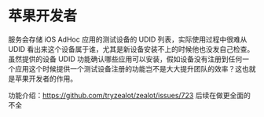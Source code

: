 # 苹果开发者

服务会存储 iOS AdHoc 应用的测试设备的 UDID 列表，实际使用过程中很难从 UDID 看出来这个设备属于谁，尤其是新设备安装不上的时候他也没发自己检查。
虽然提供的设备 UDID 功能确认哪些应用可以安装，假如设备没有注册到任何一个应用这个时候提供一个测试设备注册的功能岂不是大大提升团队的效率？这也就是苹果开发者的作用。

功能介绍：https://github.com/tryzealot/zealot/issues/723 后续在做更全面的不全
